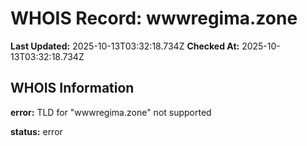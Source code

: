 # WHOIS Record: wwwregima.zone

**Last Updated:** 2025-10-13T03:32:18.734Z
**Checked At:** 2025-10-13T03:32:18.734Z

## WHOIS Information

**error:** TLD for "wwwregima.zone" not supported

**status:** error

